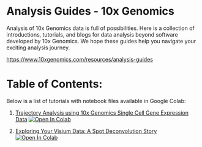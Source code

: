 # Analysis Guides - 10x Genomics

Analysis of 10x Genomics data is full of possibilities. Here is a collection of introductions, tutorials, and blogs for data analysis beyond software developed by 10x Genomics. We hope these guides help you navigate your exciting analysis journey.

https://www.10xgenomics.com/resources/analysis-guides

# Table of Contents:

Below is a list of tutorials with notebook files available in Google Colab:

1. [Trajectory Analysis using 10x Genomics Single Cell Gene Expression Data](https://www.10xgenomics.com/resources/analysis-guides/trajectory-analysis-using-10x-Genomics-single-cell-gene-expression-data) [![Open In Colab](https://colab.research.google.com/assets/colab-badge.svg)](https://colab.research.google.com/github/10XGenomics/analysis_guides/blob/main/TrajectoryAnalysisTutorial_GitHub.ipynb)

2. [Exploring Your Visium Data: A Spot Deconvolution Story
](https://colab.research.google.com/github/10XGenomics/analysis_guides/blob/main/reference_17p9_rep1_withastrobytes.v2.GitHub.ipynb) [![Open In Colab](https://colab.research.google.com/assets/colab-badge.svg)](https://colab.research.google.com/github/10XGenomics/analysis_guides/blob/main/reference_17p9_rep1_withastrobytes.v2.GitHub.ipynb)
